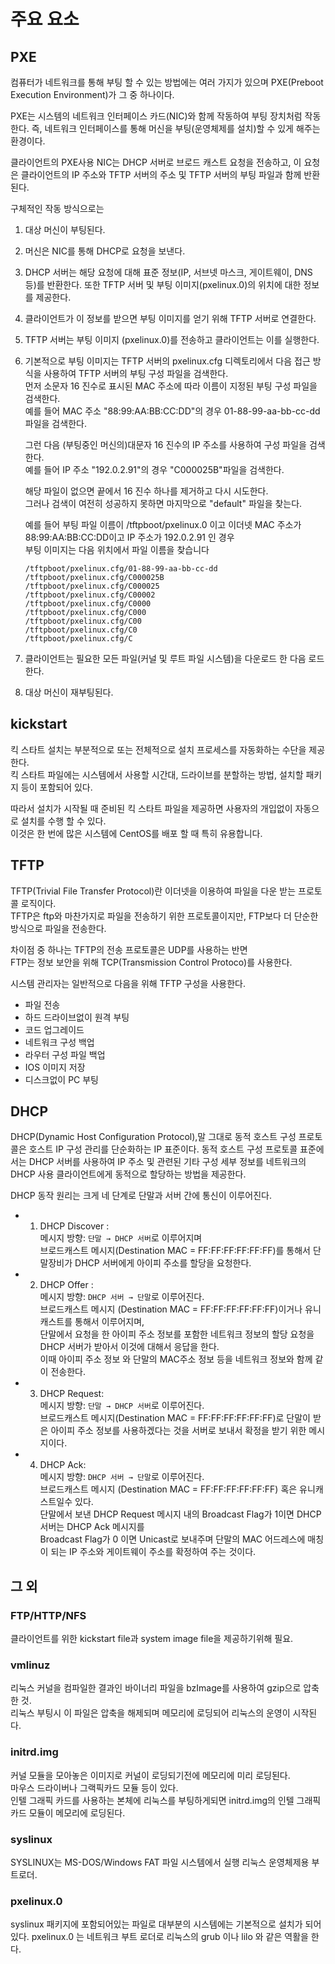 # 주요 요소

## PXE
컴퓨터가 네트워크를 통해 부팅 할 수 있는 방법에는 여러 가지가 있으며 PXE(Preboot Execution Environment)가 그 중 하나이다.

PXE는 시스템의 네트워크 인터페이스 카드(NIC)와 함께 작동하여 부팅 장치처럼 작동한다.
즉, 네트워크 인터페이스를 통해 머신을 부팅(운영체제를 설치)할 수 있게 해주는 환경이다.

클라이언트의 PXE사용 NIC는 DHCP 서버로 브로드 캐스트 요청을 전송하고,
이 요청은 클라이언트의 IP 주소와 TFTP 서버의 주소 및 TFTP 서버의 부팅 파일과 함께 반환된다.

구체적인 작동 방식으로는
1. 대상 머신이 부팅된다.
2. 머신은 NIC를 통해 DHCP로 요청을 보낸다.
3. DHCP 서버는 해당 요청에 대해 표준 정보(IP, 서브넷 마스크, 게이트웨이, DNS 등)를 반환한다. 또한 TFTP 서버 및 부팅 이미지(pxelinux.0)의 위치에 대한 정보를 제공한다.
4. 클라이언트가 이 정보를 받으면 부팅 이미지를 얻기 위해 TFTP 서버로 연결한다.
5. TFTP 서버는 부팅 이미지 (pxelinux.0)를 전송하고 클라이언트는 이를 실행한다.
6. 기본적으로 부팅 이미지는 TFTP 서버의 pxelinux.cfg 디렉토리에서 다음 접근 방식을 사용하여 TFTP 서버의 부팅 구성 파일을 검색한다.<br>
   먼저 소문자 16 진수로 표시된 MAC 주소에 따라 이름이 지정된 부팅 구성 파일을 검색한다.<br>
   예를 들어 MAC 주소 "88:99:AA:BB:CC:DD"의 경우 01-88-99-aa-bb-cc-dd 파일을 검색한다.<br>

   그런 다음 (부팅중인 머신의)대문자 16 진수의 IP 주소를 사용하여 구성 파일을 검색한다. <br>
   예를 들어 IP 주소 "192.0.2.91"의 경우 "C000025B"파일을 검색한다.<br>

   해당 파일이 없으면 끝에서 16 진수 하나를 제거하고 다시 시도한다. <br>
   그러나 검색이 여전히 성공하지 못하면 마지막으로 "default" 파일을 찾는다.

   예를 들어 부팅 파일 이름이 /tftpboot/pxelinux.0 이고 이더넷 MAC 주소가 88:99:AA:BB:CC:DD이고 IP 주소가 192.0.2.91 인 경우<br>
   부팅 이미지는 다음 위치에서 파일 이름을 찾습니다
   ```
   /tftpboot/pxelinux.cfg/01-88-99-aa-bb-cc-dd
   /tftpboot/pxelinux.cfg/C000025B
   /tftpboot/pxelinux.cfg/C000025
   /tftpboot/pxelinux.cfg/C00002
   /tftpboot/pxelinux.cfg/C0000
   /tftpboot/pxelinux.cfg/C000
   /tftpboot/pxelinux.cfg/C00
   /tftpboot/pxelinux.cfg/C0
   /tftpboot/pxelinux.cfg/C
   ```
7. 클라이언트는 필요한 모든 파일(커널 및 루트 파일 시스템)을 다운로드 한 다음 로드한다.
8. 대상 머신이 재부팅된다.

## kickstart
킥 스타트 설치는 부분적으로 또는 전체적으로 설치 프로세스를 자동화하는 수단을 제공한다.<br>
킥 스타트 파일에는 시스템에서 사용할 시간대, 드라이브를 분할하는 방법, 설치할 패키지 등이 포함되어 있다.

따라서 설치가 시작될 때 준비된 킥 스타트 파일을 제공하면 사용자의 개입없이 자동으로 설치를 수행 할 수 있다.<br>
이것은 한 번에 많은 시스템에 CentOS를 배포 할 때 특히 유용합니다.

## TFTP
TFTP(Trivial File Transfer Protocol)란 이더넷을 이용하여 파일을 다운 받는 프로토콜 로직이다.<br>
TFTP은 ftp와 마찬가지로 파일을 전송하기 위한 프로토콜이지만, FTP보다 더 단순한 방식으로 파일을 전송한다.<br>

차이점 중 하나는 TFTP의 전송 프로토콜은 UDP를 사용하는 반면<br> 
FTP는 정보 보안을 위해 TCP(Transmission Control Protoco)를 사용한다.

시스템 관리자는 일반적으로 다음을 위해 TFTP 구성을 사용한다.

- 파일 전송
- 하드 드라이브없이 원격 부팅
- 코드 업그레이드
- 네트워크 구성 백업
- 라우터 구성 파일 백업
- IOS 이미지 저장
- 디스크없이 PC 부팅

## DHCP
DHCP(Dynamic Host Configuration Protocol),말 그대로 동적 호스트 구성 프로토콜은 호스트 IP 구성 관리를 단순화하는 IP 표준이다.
동적 호스트 구성 프로토콜 표준에서는 DHCP 서버를 사용하여 IP 주소 및 관련된 기타 구성 세부 정보를 네트워크의 DHCP 사용 클라이언트에게 동적으로 할당하는 방법을 제공한다.

DHCP 동작 원리는 크게 네 단계로 단말과 서버 간에 통신이 이루어진다.

- 1) DHCP Discover :<br>
메시지 방향: `단말 → DHCP 서버`로 이루어지며<br>
브로드캐스트 메시지(Destination MAC = FF:FF:FF:FF:FF:FF)를 통해서 단말장비가 DHCP 서버에게 아이피 주소를 할당을 요청한다.

- 2) DHCP Offer :<br>
메시지 방향: `DHCP 서버 → 단말`로 이루어진다.<br>
브로드캐스트 메시지 (Destination MAC = FF:FF:FF:FF:FF:FF)이거나 유니캐스트를 통해서 이루어지며,<br>
단말에서 요청을 한 아이피 주소 정보를 포함한 네트워크 정보의 할당 요청을 DHCP 서버가 받아서 이것에 대해서 응답을 한다.<br>
이때 아이피 주소 정보 와 단말의 MAC주소 정보 등을 네트워크 정보와 함께 같이 전송한다.

- 3) DHCP Request:<br>
메시지 방향: `단말 → DHCP 서버`로 이루어진다.<br>
브로드캐스트 메시지(Destination MAC = FF:FF:FF:FF:FF:FF)로 단말이 받은 아이피 주소 정보를 사용하겠다는 것을 서버로 보내서 확정을 받기 위한 메시지이다.

- 4) DHCP Ack:<br>
메시지 방향: `DHCP 서버 → 단말`로 이루어진다.<br>
브로드캐스트 메시지 (Destination MAC = FF:FF:FF:FF:FF:FF) 혹은 유니캐스트일수 있다.<br>
단말에서 보낸 DHCP Request 메시지 내의 Broadcast Flag가 1이면 DHCP 서버는 DHCP Ack 메시지를<br>
Broadcast Flag가 0 이면 Unicast로 보내주며 단말의 MAC 어드레스에 매칭이 되는 IP 주소와 게이트웨이 주소를 확정하여 주는 것이다.

## 그 외

### FTP/HTTP/NFS
클라이언트를 위한 kickstart file과 system image file을 제공하기위해 필요.

### vmlinuz
리눅스 커널을 컴파일한 결과인 바이너리 파일을 bzImage를 사용하여 gzip으로 압축한 것.<br>
리눅스 부팅시 이 파일은 압축을 해제되며 메모리에 로딩되어 리눅스의 운영이 시작된다.

### initrd.img
커널 모듈을 모아놓은 이미지로 커널이 로딩되기전에 메모리에 미리 로딩된다.<br>
마우스 드라이버나 그랙픽카드 모듈 등이 있다.<br>
인텔 그래픽 카드를 사용하는 본체에 리눅스를 부팅하게되면 initrd.img의 인텔 그래픽 카드 모듈이 메모리에 로딩된다.

### syslinux
SYSLINUX는 MS-DOS/Windows FAT 파일 시스템에서 실행 리눅스 운영체제용 부트로더.

### pxelinux.0
syslinux 패키지에 포함되어있는 파일로 대부분의 시스템에는 기본적으로 설치가 되어있다.
pxelinux.0 는 네트워크 부트 로더로 리눅스의 grub 이나 lilo 와 같은 역활을 한다.